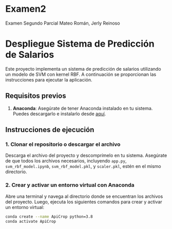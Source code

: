 # Examen2
Examen Segundo Parcial Mateo Román, Jerly Reinoso
# Despliegue Sistema de Predicción de Salarios

Este proyecto implementa un sistema de predicción de salarios utilizando un modelo de SVM con kernel RBF. A continuación se proporcionan las instrucciones para ejecutar la aplicación.

## Requisitos previos

1. **Anaconda**: Asegúrate de tener Anaconda instalado en tu sistema. Puedes descargarlo e instalarlo desde [aquí](https://www.anaconda.com/products/distribution).

## Instrucciones de ejecución

### 1. Clonar el repositorio o descargar el archivo

Descarga el archivo del proyecto y descomprímelo en tu sistema. Asegúrate de que todos los archivos necesarios, incluyendo `app.py`, `svm_rbf_model.ipynb`, `svm_rbf_model.pkl`, y `scaler.pkl`, estén en el mismo directorio.

### 2. Crear y activar un entorno virtual con Anaconda

Abre una terminal y navega al directorio donde se encuentran los archivos del proyecto. Luego, ejecuta los siguientes comandos para crear y activar un entorno virtual:

```bash
conda create --name ApiCrop python=3.8
conda activate ApiCrop
